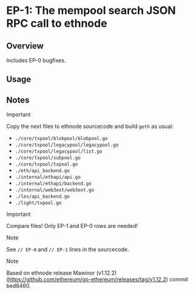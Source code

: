 # EP-1: The mempool search JSON RPC call to ethnode

## Overview
Includes EP-0 bugfixes.

## Usage

## Notes

> [!IMPORTANT]
> Copy the next files to ethnode sourcecode and build ```geth``` as usual:
> - ```./core/txpool/blobpool/blobpool.go```
> - ```./core/txpool/legacypool/legacypool.go```
> - ```./core/txpool/legacypool/list.go```
> - ```./core/txpool/subpool.go```
> - ```./core/txpool/txpool.go```
> - ```./eth/api_backend.go```
> - ```./internal/ethapi/api.go```
> - ```./internal/ethapi/backend.go```
> - ```./internal/web3ext/web3ext.go```
> - ```./les/api_backend.go```
> - ```./light/txpool.go```

> [!IMPORTANT]
> Compare files! Only EP-1 and EP-0 rows are needed!

> [!NOTE]
> See ```// EP-0``` and ```// EP-1``` lines in the sourcecode.

> [!NOTE]
> Based on ethnode release Mawinor (v1.12.2) (https://github.com/ethereum/go-ethereum/releases/tag/v1.12.2) commit bed8460.
